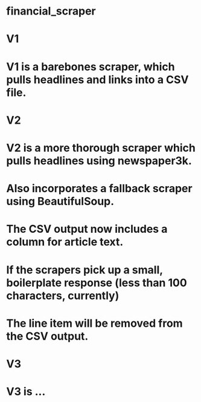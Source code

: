 # financial_scraper
  # V1
  # V1 is a barebones scraper, which pulls headlines and links into a CSV file.
  
  # V2
  # V2 is a more thorough scraper which pulls headlines using newspaper3k.
  # Also incorporates a fallback scraper using BeautifulSoup.
  # The CSV output now includes a column for article text.
  # If the scrapers pick up a small, boilerplate response (less than 100 characters, currently)
  # The line item will be removed from the CSV output.

  # V3
  # V3 is ...
